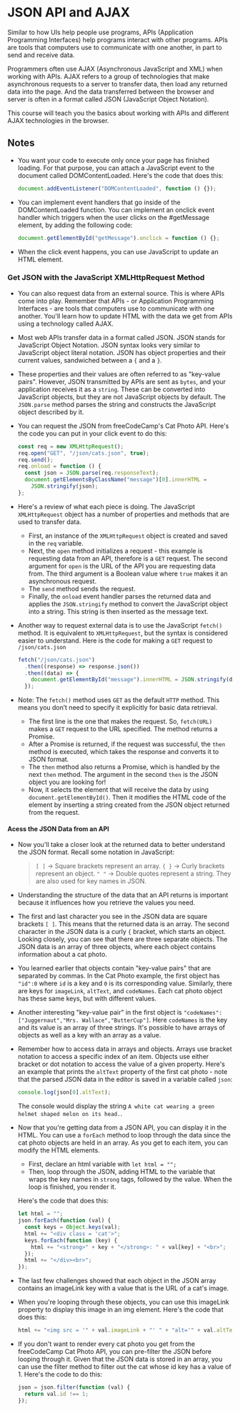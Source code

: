# JSON API and AJAX

Similar to how UIs help people use programs, APIs (Application Programming Interfaces) help programs interact with other programs. APIs are tools that computers use to communicate with one another, in part to send and receive data.

Programmers often use AJAX (Asynchronous JavaScript and XML) when working with APIs. AJAX refers to a group of technologies that make asynchronous requests to a server to transfer data, then load any returned data into the page. And the data transferred between the browser and server is often in a format called JSON (JavaScript Object Notation).

This course will teach you the basics about working with APIs and different AJAX technologies in the browser.

## Notes

- You want your code to execute only once your page has finished loading. For that purpose, you can attach a JavaScript event to the document called DOMContentLoaded. Here's the code that does this:

  ```javascript
  document.addEventListener("DOMContentLoaded", function () {});
  ```

- You can implement event handlers that go inside of the DOMContentLoaded function. You can implement an onclick event handler which triggers when the user clicks on the #getMessage element, by adding the following code:

  ```javascript
  document.getElementById("getMessage").onclick = function () {};
  ```

- When the click event happens, you can use JavaScript to update an HTML element.

### Get JSON with the JavaScript XMLHttpRequest Method

- You can also request data from an external source. This is where APIs come into play. Remember that APIs - or Application Programming Interfaces - are tools that computers use to communicate with one another. You'll learn how to update HTML with the data we get from APIs using a technology called AJAX.
- Most web APIs transfer data in a format called JSON. JSON stands for JavaScript Object Notation. JSON syntax looks very similar to JavaScript object literal notation. JSON has object properties and their current values, sandwiched between a `{` and a `}`.
- These properties and their values are often referred to as "key-value pairs".
  However, JSON transmitted by APIs are sent as `bytes`, and your application receives it as a `string`. These can be converted into JavaScript objects, but they are not JavaScript objects by default. The `JSON.parse` method parses the string and constructs the JavaScript object described by it.
- You can request the JSON from freeCodeCamp's Cat Photo API. Here's the code you can put in your click event to do this:

  ```javascript
  const req = new XMLHttpRequest();
  req.open("GET", "/json/cats.json", true);
  req.send();
  req.onload = function () {
    const json = JSON.parse(req.responseText);
    document.getElementsByClassName("message")[0].innerHTML =
      JSON.stringify(json);
  };
  ```

- Here's a review of what each piece is doing. The JavaScript `XMLHttpRequest` object has a number of properties and methods that are used to transfer data.

  - First, an instance of the `XMLHttpRequest` object is created and saved in the `req` variable.
  - Next, the `open` method initializes a request - this example is requesting data from an API, therefore is a `GET` request. The second argument for `open` is the URL of the API you are requesting data from. The third argument is a Boolean value where `true` makes it an asynchronous request.
  - The `send` method sends the request.
  - Finally, the `onload` event handler parses the returned data and applies the `JSON.stringify` method to convert the JavaScript object into a string. This string is then inserted as the message text.

- Another way to request external data is to use the JavaScript `fetch()` method. It is equivalent to `XMLHttpRequest`, but the syntax is considered easier to understand. Here is the code for making a `GET` request to `/json/cats.json`

  ```javascript
  fetch("/json/cats.json")
    .then((response) => response.json())
    .then((data) => {
      document.getElementById("message").innerHTML = JSON.stringify(data);
    });
  ```

- Note: The `fetch()` method uses `GET` as the default `HTTP` method. This means you don’t need to specify it explicitly for basic data retrieval.
  - The first line is the one that makes the request. So, `fetch(URL)` makes a `GET` request to the URL specified. The method returns a Promise.
  - After a Promise is returned, if the request was successful, the `then` method is executed, which takes the response and converts it to JSON format.
  - The `then` method also returns a Promise, which is handled by the next `then` method. The argument in the second `then` is the JSON object you are looking for!
  - Now, it selects the element that will receive the data by using `document.getElementById()`. Then it modifies the HTML code of the element by inserting a string created from the JSON object returned from the request.

#### Acess the JSON Data from an API

- Now you'll take a closer look at the returned data to better understand the JSON format. Recall some notation in JavaScript:

  > `[ ]` -> Square brackets represent an array.
  > `{ }` -> Curly brackets represent an object.
  > `" "` -> Double quotes represent a string. They are also used for key names in JSON.

- Understanding the structure of the data that an API returns is important because it influences how you retrieve the values you need.

- The first and last character you see in the JSON data are square brackets `[ ]`. This means that the returned data is an array. The second character in the JSON data is a curly `{` bracket, which starts an object. Looking closely, you can see that there are three separate objects. The JSON data is an array of three objects, where each object contains information about a cat photo.
- You learned earlier that objects contain "key-value pairs" that are separated by commas. In the Cat Photo example, the first object has `"id":0` where `id` is a key and `0` is its corresponding value. Similarly, there are keys for `imageLink`, `altText`, and `codeNames`. Each cat photo object has these same keys, but with different values.
- Another interesting "key-value pair" in the first object is `"codeNames":["Juggernaut","Mrs. Wallace","ButterCup"]`. Here `codeNames` is the key and its value is an array of three strings. It's possible to have arrays of objects as well as a key with an array as a value.
- Remember how to access data in arrays and objects. Arrays use bracket notation to access a specific index of an item. Objects use either bracket or dot notation to access the value of a given property. Here's an example that prints the `altText` property of the first cat photo - note that the parsed JSON data in the editor is saved in a variable called `json`:

  ```javascript
  console.log(json[0].altText);
  ```

  The console would display the string `A white cat wearing a green helmet shaped melon on its head.`.

- Now that you're getting data from a JSON API, you can display it in the HTML. You can use a `forEach` method to loop through the data since the cat photo objects are held in an array. As you get to each item, you can modify the HTML elements.

  - First, declare an html variable with `let html = "";`
  - Then, loop through the JSON, adding HTML to the variable that wraps the key names in `strong` tags, followed by the value. When the loop is finished, you render it.

  Here's the code that does this:

  ```javascript
  let html = "";
  json.forEach(function (val) {
    const keys = Object.keys(val);
    html += "<div class = 'cat'>";
    keys.forEach(function (key) {
      html += "<strong>" + key + "</strong>: " + val[key] + "<br>";
    });
    html += "</div><br>";
  });
  ```

- The last few challenges showed that each object in the JSON array contains an imageLink key with a value that is the URL of a cat's image.
- When you're looping through these objects, you can use this imageLink property to display this image in an img element. Here's the code that does this:

  ```javascript
  html += "<img src = '" + val.imageLink + "' " + "alt='" + val.altText + "'>";
  ```

- If you don't want to render every cat photo you get from the freeCodeCamp Cat Photo API, you can pre-filter the JSON before looping through it. Given that the JSON data is stored in an array, you can use the filter method to filter out the cat whose id key has a value of 1. Here's the code to do this:

  ```javascript
  json = json.filter(function (val) {
    return val.id !== 1;
  });
  ```
